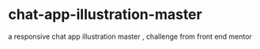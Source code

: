 # chat-app-illustration-master
a responsive chat app illustration master , challenge from front end mentor
